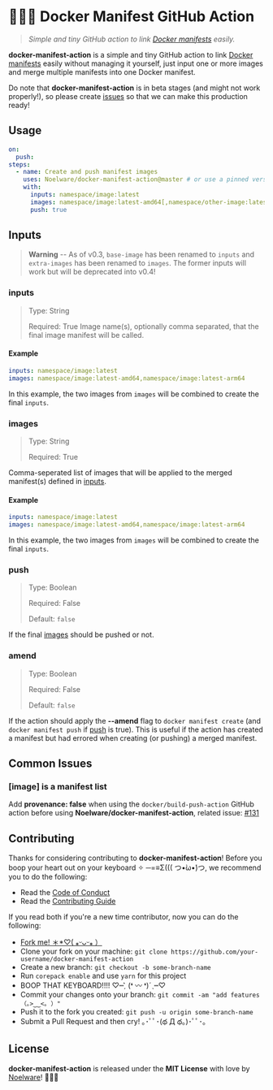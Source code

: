 # 🐻‍❄️🐳 Docker Manifest GitHub Action

> _Simple and tiny GitHub action to link [Docker manifests](https://docs.docker.com/engine/reference/commandline/manifest) easily._

**docker-manifest-action** is a simple and tiny GitHub action to link [Docker manifests](https://docs.docker.com/engine/reference/commandline/manifest) easily without managing it yourself, just input one or more images and merge multiple manifests into one Docker manifest.

Do note that **docker-manifest-action** is in beta stages (and might not work properly!), so please create [issues](https://github.com/Noelware/docker-manifest/action/issues/new) so that we can make this production ready!

## Usage

```yaml
on:
  push:
steps:
  - name: Create and push manifest images
    uses: Noelware/docker-manifest-action@master # or use a pinned version in the Releases tab
    with:
      inputs: namespace/image:latest
      images: namespace/image:latest-amd64[,namespace/other-image:latest-arm64]
      push: true
```

## Inputs

> **Warning** -- As of v0.3, `base-image` has been renamed to `inputs` and `extra-images` has been renamed to `images`. The former inputs will work but will be deprecated into v0.4!

### inputs

> Type: String
>
> Required: True
Image name(s), optionally comma separated, that the final image manifest will be called.


#### Example

```yaml
inputs: namespace/image:latest
images: namespace/image:latest-amd64,namespace/image:latest-arm64
```
In this example, the two images from `images` will be combined to create the final `inputs`.

### images

> Type: String
>
> Required: True

Comma-seperated list of images that will be applied to the merged manifest(s) defined in [inputs](#inputs).

#### Example

```yaml
inputs: namespace/image:latest
images: namespace/image:latest-amd64,namespace/image:latest-arm64
```
In this example, the two images from `images` will be combined to create the final `inputs`.

### push

> Type: Boolean
>
> Required: False
>
> Default: `false`

If the final [images](#images)  should be pushed or not.

### amend

> Type: Boolean
>
> Required: False
>
> Default: `false`

If the action should apply the **--amend** flag to `docker manifest create` (and `docker manifest push` if [push](#push) is true). This is useful if the action has created a manifest but had errored when creating (or pushing) a merged manifest.

## Common Issues

### [image] is a manifest list

Add **provenance: false** when using the `docker/build-push-action` GitHub action before using **Noelware/docker-manifest-action**, related issue: [#131](https://github.com/Noelware/docker-manifest-action/issues/131)

## Contributing

Thanks for considering contributing to **docker-manifest-action**! Before you boop your heart out on your keyboard ✧ ─=≡Σ((( つ•̀ω•́)つ, we recommend you to do the following:

- Read the [Code of Conduct](./.github/CODE_OF_CONDUCT.md)
- Read the [Contributing Guide](./.github/CONTRIBUTING.md)

If you read both if you're a new time contributor, now you can do the following:

- [Fork me! ＊\*♡( ⁎ᵕᴗᵕ⁎ ）](https://github.com/Noelware/docker-manifest-action/fork)
- Clone your fork on your machine: `git clone https://github.com/your-username/docker-manifest-action`
- Create a new branch: `git checkout -b some-branch-name`
- Run `corepack enable` and use `yarn` for this project
- BOOP THAT KEYBOARD!!!! ♡┉ˏ͛ (❛ 〰 ❛)ˊˎ┉♡
- Commit your changes onto your branch: `git commit -am "add features （｡>‿‿<｡ ）"`
- Push it to the fork you created: `git push -u origin some-branch-name`
- Submit a Pull Request and then cry! ｡･ﾟﾟ･(థ Д థ。)･ﾟﾟ･｡

## License

**docker-manifest-action** is released under the **MIT License** with love by [Noelware](https://noelware.org)! :polar_bear::purple_heart:
